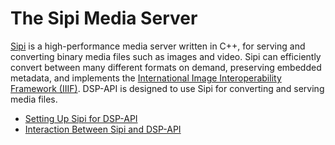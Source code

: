 <!---
 * Copyright © 2021 - 2023 Swiss National Data and Service Center for the Humanities and/or DaSCH Service Platform contributors.
 * SPDX-License-Identifier: Apache-2.0
-->

# The Sipi Media Server

[Sipi](https://sipi.io/) is a high-performance media server written in C++,
for serving and converting binary media files such as images and video. Sipi can
efficiently convert between many different formats on demand, preserving
embedded metadata, and implements the [International Image
Interoperability Framework (IIIF)](http://iiif.io/). DSP-API is designed
to use Sipi for converting and serving media files.

* [Setting Up Sipi for DSP-API](setup-sipi-for-dsp-api.md)
* [Interaction Between Sipi and DSP-API](sipi-and-dsp-api.md)
